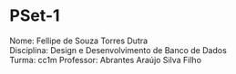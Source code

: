 # PSet-1

Nome: Fellipe de Souza Torres Dutra  
Disciplina: Design e Desenvolvimento de Banco de Dados  
Turma: cc1m
Professor: Abrantes Araújo Silva Filho







